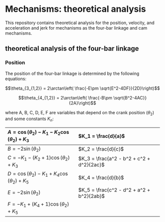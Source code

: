 # Mechanisms: theoretical analysis

This repository contains theoretical analysis for the position, velocity, and acceleration and jerk for
mechanisms as the four-bar linkage and cam mechanisms.


## theoretical analysis of the four-bar linkage

### Position

The position of the four-bar linkage is determined by the following equations:

$$\theta_{3_{1,2}} = 2\arctan\left( \frac{-E\pm \sqrt{E^2-4DF}}{2D}\right)$$

$$\theta_{4_{1,2}} = 2\arctan\left( \frac{-B\pm \sqrt{B^2-4AC}}{2A}\right)$$

where A, B, C, D, E, F are variables that depend on the crank position $(\theta_2)$ and some constants $K_n$:

| $A = \cos(\theta_2) - K_1 - K_2 \cos(\theta_2) + K_3$  | $K_1 = \frac{d}{a}$                       |
|:-------------------------------------------------------|:------------------------------------------|
| $B = -2\sin(\theta_2)$                                 | $K_2 = \frac{d}{c}$                       |
| $C = - K_1 - (K_2 + 1) \cos(\theta_2) + K_3$           | $K_3 = \frac{a^2 - b^2 + c^2 + d^2}{2ac}$ |
| $D = \cos(\theta_2) - K_1 + K_4 \cos(\theta_2) + K_5$  | $K_4 = \frac{d}{b}$                       |                  |
| $E = -2\sin(\theta_2)$                                 | $K_5 = \frac{c^2 - d^2 + a^2 + b^2}{2ab}$ |                                         |
| $F = - K_1 + (K_4 + 1) \cos(\theta_2) + K_5$           |                                           |
